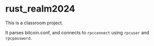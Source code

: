 # rust_realm2024

This is a classroom project.

It parses bitcoin.conf, and connects to `rpcconnect` using `rpcuser` and `rpcpassword`.

